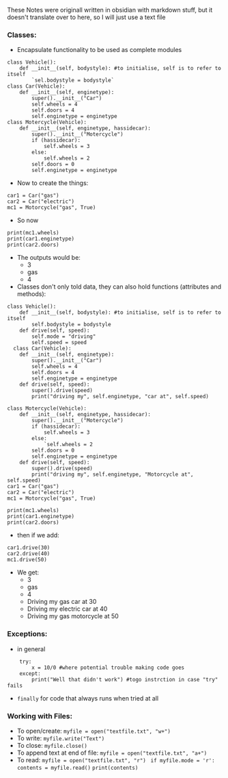 These Notes were originall written in obsidian with markdown stuff, but it doesn't translate over to here, so I will just use a text file

### Classes:
- Encapsulate functionality to be used as complete modules
```
class Vehicle():
	def __init__(self, bodystyle): #to initialise, self is to refer to itself
		`sel.bodystyle = bodystyle`
class Car(Vehicle):
	def __init__(self, enginetype):
		super().__init__("Car")
		self.wheels = 4
		self.doors = 4
		self.enginetype = enginetype
class Motercycle(Vehicle):
	def __init__(self, enginetype, hassidecar):
		super().__init__("Motercycle")
		if (hassidecar):
			self.wheels = 3
		else:
			self.wheels = 2
		self.doors = 0
		self.enginetype = enginetype
  ```
- Now to create the things:
```
car1 = Car("gas")
car2 = Car("electric")
mc1 = Motorcycle("gas", True)
```
- So now
```
print(mc1.wheels)
print(car1.enginetype)
print(car2.doors)
```
- The outputs would be:
	- 3
	- gas
	- 4
- Classes don't only told data, they can also hold functions (attributes and methods):
```
class Vehicle():
	def __init__(self, bodystyle): #to initialise, self is to refer to itself
		self.bodystyle = bodystyle
	def drive(self, speed):
		self.mode = "driving"
		self.speed = speed
  class Car(Vehicle):
	def __init__(self, enginetype):
		super().__init__("Car")
		self.wheels = 4
		self.doors = 4
		self.enginetype = enginetype
	def drive(self, speed):
		super().drive(speed)
		print("driving my", self.enginetype, "car at", self.speed)
		
class Motercycle(Vehicle):
	def __init__(self, enginetype, hassidecar):
		super().__init__("Motercycle")
		if (hassidecar):
			self.wheels = 3
		else:
			`self.wheels = 2
		self.doors = 0
		self.enginetype = enginetype
	def drive(self, speed):
		super().drive(speed)
		print("driving my", self.enginetype, "Motorcycle at", self.speed)
car1 = Car("gas")
car2 = Car("electric")
mc1 = Motorcycle("gas", True)

print(mc1.wheels)
print(car1.enginetype)
print(car2.doors)
```
- then if we add:
```
car1.drive(30)
car2.drive(40)
mc1.drive(50)
```
- We get:
	- 3
	- gas
	- 4
	- Driving my gas car at 30
	- Driving my electric car at 40
	- Driving my gas motorcycle at 50

### Exceptions:
- in general
```
	try:
		x = 10/0 #where potential trouble making code goes
	except:
		print("Well that didn't work") #togo instrction in case "try" fails
```
- `finally` for code that always runs when tried at all
### Working with Files:
- To open/create: `myfile = open("textfile.txt", "w+")`
- To write: `myfile.write("Text")`
- To close: `myfile.close()`
- To append text at end of file: `myfile = open("textfile.txt", "a+")`
- To read: `myfile = open("textfile.txt", "r")`
		` if myfile.mode = 'r':`
			`contents = myfile.read()`
			`print(contents)`

